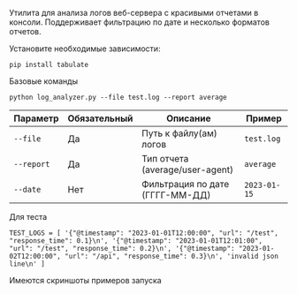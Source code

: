 Утилита для анализа логов веб-сервера с красивыми отчетами в консоли. Поддерживает фильтрацию по дате и несколько форматов отчетов.

Установите необходимые зависимости:

`pip install tabulate`

Базовые команды

```python log_analyzer.py --file test.log --report average```

| Параметр   | Обязательный | Описание                          | Пример         |
|------------|--------------|-----------------------------------|----------------|
| `--file`   | Да           | Путь к файлу(ам) логов            | `test.log`   |
| `--report` | Да           | Тип отчета (average/user-agent)   | `average`      |
| `--date`   | Нет          | Фильтрация по дате (ГГГГ-ММ-ДД)   | `2023-01-15`   |

Для теста

`TEST_LOGS = [
    '{"@timestamp": "2023-01-01T12:00:00", "url": "/test", "response_time": 0.1}\n',
    '{"@timestamp": "2023-01-01T12:01:00", "url": "/test", "response_time": 0.2}\n',
    '{"@timestamp": "2023-01-02T12:00:00", "url": "/api", "response_time": 0.3}\n',
    'invalid json line\n'
]`

Имеются скриншоты примеров запуска
